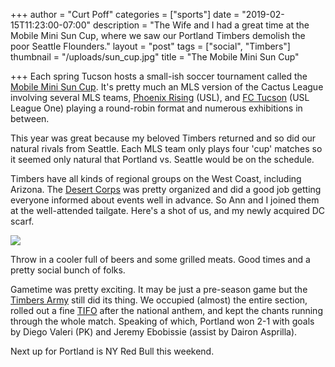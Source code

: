 +++
author = "Curt Poff"
categories = ["sports"]
date = "2019-02-15T11:23:00-07:00"
description = "The Wife and I had a great time at the Mobile Mini Sun Cup, where we saw our Portland Timbers demolish the poor Seattle Flounders."
layout = "post"
tags = ["social", "Timbers"]
thumbnail = "/uploads/sun_cup.jpg"
title = "The Mobile Mini Sun Cup"

+++
Each spring Tucson hosts a small-ish soccer tournament called the [Mobile Mini Sun Cup](https://en.wikipedia.org/wiki/2019_Mobile_Mini_Sun_Cup "Mobile Mini Sun Cup"). It's pretty much an MLS version of the Cactus League involving several MLS teams, [Phoenix Rising](https://www.phxrisingfc.com/ "Phoenix Rising") (USL), and [FC Tucson](https://www.fctucson.com/ "FC Tucson") (USL League One) playing a round-robin format and numerous exhibitions in between.

This year was great because my beloved Timbers returned and so did our natural rivals from Seattle. Each MLS team only plays four 'cup' matches so it seemed only natural that Portland vs. Seattle would be on the schedule.

Timbers have all kinds of regional groups on the West Coast, including Arizona. The [Desert Corps](https://twitter.com/desertcorps "Timbers Army: Desert Corps") was pretty organized and did a good job getting everyone informed about events well in advance. So Ann and I joined them at the well-attended tailgate. Here's a shot of us, and my newly acquired DC scarf.

![](/uploads/sun_cup_sharp.png)

Throw in a cooler full of beers and some grilled meats. Good times and a pretty social bunch of folks.

Gametime was pretty exciting. It may be just a pre-season game but the [Timbers Army](https://timbersarmy.org/ "Timbers Army") still did its thing. We occupied (almost) the entire section, rolled out a fine [TIFO](https://www.timbers.com/post/2019/02/14/timbers-tucson-desert-corps-amplify-postseason-triumph-rivalry-tifo "TIFO") after the national anthem, and kept the chants running through the whole match. Speaking of which, Portland won 2-1 with goals by Diego Valeri (PK) and Jeremy Ebobissie (assist by Dairon Asprilla).

Next up for Portland is NY Red Bull this weekend.
